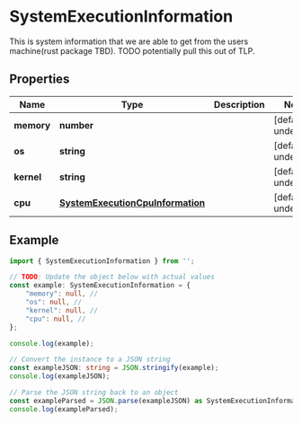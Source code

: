 
# SystemExecutionInformation

This is system information that we are able to get from the users machine(rust package TBD). TODO potentially pull this out of TLP.

## Properties

Name | Type | Description | Notes
------------ | ------------- | ------------- | -------------
**memory** | **number** |  | [default to undefined]
**os** | **string** |  | [default to undefined]
**kernel** | **string** |  | [default to undefined]
**cpu** | [**SystemExecutionCpuInformation**](SystemExecutionCpuInformation) |  | [default to undefined]

## Example

```typescript
import { SystemExecutionInformation } from '';

// TODO: Update the object below with actual values
const example: SystemExecutionInformation = {
    "memory": null, // 
    "os": null, // 
    "kernel": null, // 
    "cpu": null, // 
};

console.log(example);

// Convert the instance to a JSON string
const exampleJSON: string = JSON.stringify(example);
console.log(exampleJSON);

// Parse the JSON string back to an object
const exampleParsed = JSON.parse(exampleJSON) as SystemExecutionInformation;
console.log(exampleParsed);
```




